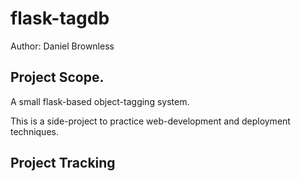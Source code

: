 # flask-tagdb
Author: Daniel Brownless
## Project Scope.
A small flask-based object-tagging system.

This is a side-project to practice web-development and deployment techniques.

## Project Tracking